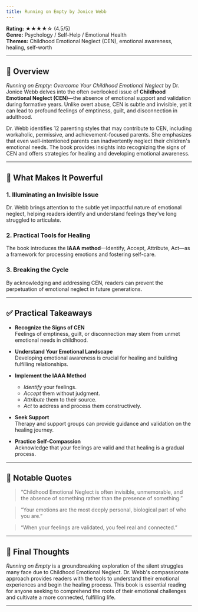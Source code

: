 ```yaml
---
title: Running on Empty by Jonice Webb
---
```


<!-- # 📘 Book Review: *Running on Empty* by Dr. Jonice Webb -->

**Rating:** ★★★★☆ (4.5/5)  
**Genre:** Psychology / Self-Help / Emotional Health  
**Themes:** Childhood Emotional Neglect (CEN), emotional awareness, healing, self-worth

---

## 📝 Overview

*Running on Empty: Overcome Your Childhood Emotional Neglect* by Dr. Jonice Webb delves into the often overlooked issue of **Childhood Emotional Neglect (CEN)**—the absence of emotional support and validation during formative years. Unlike overt abuse, CEN is subtle and invisible, yet it can lead to profound feelings of emptiness, guilt, and disconnection in adulthood.

Dr. Webb identifies 12 parenting styles that may contribute to CEN, including workaholic, permissive, and achievement-focused parents. She emphasizes that even well-intentioned parents can inadvertently neglect their children's emotional needs. The book provides insights into recognizing the signs of CEN and offers strategies for healing and developing emotional awareness.

---

## 🌟 What Makes It Powerful

### 1. Illuminating an Invisible Issue  
Dr. Webb brings attention to the subtle yet impactful nature of emotional neglect, helping readers identify and understand feelings they've long struggled to articulate.

### 2. Practical Tools for Healing  
The book introduces the **IAAA method**—Identify, Accept, Attribute, Act—as a framework for processing emotions and fostering self-care.

### 3. Breaking the Cycle  
By acknowledging and addressing CEN, readers can prevent the perpetuation of emotional neglect in future generations.

---

## ✅ Practical Takeaways

- **Recognize the Signs of CEN**  
  Feelings of emptiness, guilt, or disconnection may stem from unmet emotional needs in childhood.

- **Understand Your Emotional Landscape**  
  Developing emotional awareness is crucial for healing and building fulfilling relationships.

- **Implement the IAAA Method**  
  - *Identify* your feelings.
  - *Accept* them without judgment.
  - *Attribute* them to their source.
  - *Act* to address and process them constructively.

- **Seek Support**  
  Therapy and support groups can provide guidance and validation on the healing journey.

- **Practice Self-Compassion**  
  Acknowledge that your feelings are valid and that healing is a gradual process.

---

## 💬 Notable Quotes

> “Childhood Emotional Neglect is often invisible, unmemorable, and the absence of something rather than the presence of something.”

> “Your emotions are the most deeply personal, biological part of who you are.”

> “When your feelings are validated, you feel real and connected.”

---

## 🧠 Final Thoughts

*Running on Empty* is a groundbreaking exploration of the silent struggles many face due to Childhood Emotional Neglect. Dr. Webb's compassionate approach provides readers with the tools to understand their emotional experiences and begin the healing process. This book is essential reading for anyone seeking to comprehend the roots of their emotional challenges and cultivate a more connected, fulfilling life.

---


